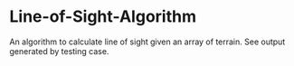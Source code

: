 # Line-of-Sight-Algorithm
An algorithm to calculate line of sight given an array of terrain. See output generated by testing case.
